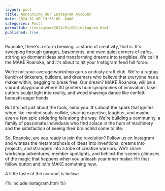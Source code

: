 ```yaml
---
layout: post
title: Announcing Our Instagram Account
date: 2024-01-08 19:56:08 -0400
categories: Posts
permalink: /instagram/2024/01/08/instagram.html
published: true
---
```


Roanoke, there's a storm brewing...a storm of creativity, that is. It's sweeping
through garages, basements, and even quiet corners of cafes, stirring up dormant
ideas and transforming dreams into tangibles. We call it the MAKE Roanoke, and
it's about to hit your Instagram feed full force.

We're not your average workshop gurus or dusty craft club. We're a ragtag bunch
of tinkerers, builders, and dreamers who believe that everyone has a maker
within, begging to break free. Our dream? MAKE Roanoke, will be a  vibrant
playground where 3D printers hum symphonies of innovation, laser cutters sculpt
light into reality, and wood shavings dance like confetti beneath eager hands.

But it's not just about the tools, mind you. It's about the spark that ignites
when like-minded souls collide, sharing expertise, laughter, and maybe even a
few epic soldering fails along the way. We're building a community, a family of
passionate individuals who find solace in the hum of machinery and the
satisfaction of seeing their brainchild come to life.

So, Roanoke, are you ready to join the revolution? Follow us on Instagram and
witness the metamorphosis of ideas into inventions, dreams into projects, and
strangers into a tribe of creative warriors. We'll share workshop adventures,
member spotlights, and behind-the-scenes glimpses of the magic that happens when
you unleash your inner maker. Hit that follow button and let's MAKE something
new.

A little taste of the account is below:

{% include instagram.html %}
